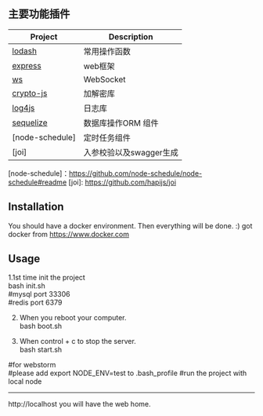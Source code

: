 ## 主要功能插件

| Project | Description |
|---------|-------------|
| [lodash]          | 常用操作函数 |
| [express]         | web框架 |
| [ws]              | WebSocket |
| [crypto-js]       | 加解密库 |
| [log4js]          | 日志库 |
| [sequelize]       | 数据库操作ORM 组件 |
| [node-schedule]   | 定时任务组件 |
| [joi]   | 入参校验以及swagger生成 |

[lodash]: https://www.lodashjs.com
[express]: https://expressjs.com
[ws]: https://github.com/websockets/ws
[crypto-js]: https://github.com/brix/crypto-js
[log4js]: https://log4js-node.github.io/log4js-node/index.html
[sequelize]: http://docs.sequelizejs.com
[node-schedule]：https://github.com/node-schedule/node-schedule#readme
[joi]: https://github.com/hapijs/joi



## Installation

You should have a docker environment. Then everything will be done. :)
got docker from https://www.docker.com

## Usage

1.1st time init the project<br/>
bash init.sh<br/>
#mysql port 33306<br/>
#redis port 6379<br/>

2. When you reboot your computer. <br/>
   bash boot.sh<br/>

3. When control + c to stop the server. <br/>
   bash start.sh<br/>

#for webstorm <br/>
#please add export NODE_ENV=test to .bash_profile
#run the project with local node

---

http://localhost you will have the web home.
